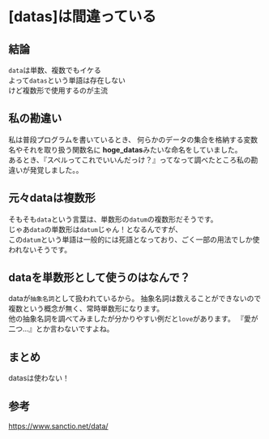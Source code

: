 # [datas]は間違っている

## 結論
`data`は単数、複数でもイケる  
よって`datas`という単語は存在しない  
けど複数形で使用するのが主流

## 私の勘違い
私は普段プログラムを書いているとき、
何らかのデータの集合を格納する変数名やそれを取り扱う関数名に
**hoge_datas**みたいな命名をしていました。  
あるとき、『スペルってこれでいいんだっけ？』ってなって調べたところ私の勘違いが発覚しました。。

## 元々dataは複数形
そもそも`data`という言葉は、単数形の`datum`の複数形だそうです。  
じゃあ`data`の単数形は`datum`じゃん！となるんですが、  
この`datum`という単語は一般的には死語となっており、ごく一部の用法でしか使われないそうです。

## dataを単数形として使うのはなんで？
dataが`抽象名詞`として扱われているから。
抽象名詞は数えることができないので複数という概念が無く、常時単数形になります。  
他の抽象名詞を調べてみましたが分かりやすい例だと`love`があります。
『愛が二つ…』とか言わないですよね。

## まとめ
datasは使わない！

## 参考
https://www.sanctio.net/data/